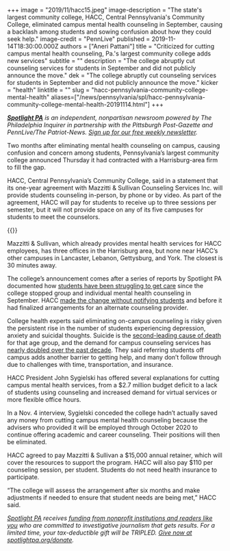 +++
image = "2019/11/hacc15.jpeg"
image-description = "The state's largest community college, HACC, Central Pennsylvania's Community College, eliminated campus mental health counseling in September, causing a backlash among students and sowing confusion about how they could seek help."
image-credit = "PennLive"
published = 2019-11-14T18:30:00.000Z
authors = ["Aneri Pattani"]
title = "Criticized for cutting campus mental health counseling, Pa.'s largest community college adds new services"
subtitle = ""
description = "The college abruptly cut counseling services for students in September and did not publicly announce the move."
dek = "The college abruptly cut counseling services for students in September and did not publicly announce the move."
kicker = "health"
linktitle = ""
slug = "hacc-pennsylvania-community-college-mental-health"
aliases=["/news/pennsylvania/spl/hacc-pennsylvania-community-college-mental-health-20191114.html"]
+++

<a href="https://www.spotlightpa.org/"><i><b>Spotlight PA</b></i></a><i> is an independent, nonpartisan newsroom powered by The Philadelphia Inquirer in partnership with the Pittsburgh Post-Gazette and PennLive/The Patriot-News. </i><a href="https://www.spotlightpa.org/" target=_blank><i>Sign up for our free weekly newsletter</i></a><i>.</i>

Two months after eliminating mental health counseling on campus, causing confusion and concern among students, Pennsylvania’s largest community college announced Thursday it had contracted with a Harrisburg-area firm to fill the gap.

HACC, Central Pennsylvania’s Community College, said in a statement that its one-year agreement with Mazzitti &amp; Sullivan Counseling Services Inc. will provide students counseling in-person, by phone or by video. As part of the agreement, HACC will pay for students to receive up to three sessions per semester, but it will not provide space on any of its five campuses for students to meet the counselors.

{{<newsletter-inline>}}

Mazzitti &amp; Sullivan, which already provides mental health services for HACC employees, has three offices in the Harrisburg area, but none near HACC’s other campuses in Lancaster, Lebanon, Gettysburg, and York. The closest is 30 minutes away.

The college’s announcement comes after a series of reports by Spotlight PA documented how <a href="https://www.spotlightpa.org/news/2019/11/hacc-community-college-campus-mental-health-suicide/">students have been struggling to get care</a> since the college stopped group and individual mental health counseling in September. HACC <a href="https://www.spotlightpa.org/news/2019/10/pa.s-largest-community-college-eliminates-campus-mental-health-counseling-for-17k-students/" target="_blank">made the change without notifying students</a> and before it had finalized arrangements for an alternate counseling provider.

College health experts said eliminating on-campus counseling is risky given the persistent rise in the number of students experiencing depression, anxiety and suicidal thoughts. Suicide is the <a href="https://www.cdc.gov/injury/images/lc-charts/leading_causes_of_death_by_age_group_2017_1100w850h.jpg">second-leading cause of death</a> for that age group, and the demand for campus counseling services has <a href="https://ps.psychiatryonline.org/doi/10.1176/appi.ps.201800332">nearly doubled over the past decade</a>. They said referring students off campus adds another barrier to getting help, and many don’t follow through due to challenges with time, transportation, and insurance.

HACC President John Sygielski has offered several explanations for cutting campus mental health services, from a $2.7 million budget deficit to a lack of students using counseling and increased demand for virtual services or more flexible office hours.

In a Nov. 4 interview, Sygielski conceded the college hadn’t actually saved any money from cutting campus mental health counseling because the advisers who provided it will be employed through October 2020 to continue offering academic and career counseling. Their positions will then be eliminated.

HACC agreed to pay Mazzitti & Sullivan a $15,000 annual retainer, which will cover the resources to support the program. HACC will also pay $110 per counseling session, per student. Students do not need health insurance to participate.

“The college will assess the arrangement after six months and make adjustments if needed to ensure that student needs are being met,” HACC said.

<a href="https://www.spotlightpa.org/"><i>Spotlight PA</i></a><i> receives </i><a href="https://www.spotlightpa.org/support"><i>funding from nonprofit institutions and readers like you</i></a><i> who are committed to investigative journalism that gets results. For a limited time, your tax-deductible gift will be TRIPLED. </i><a href="https://www.spotlightpa.org/donate" target=_blank><i>Give now at spotlightpa.org/donate</i></a><i>.</i>
